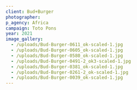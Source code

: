 ```yaml
---
client: Bud+Burger
photographer: 
p_agency: Africa
campaign: Toto Pons
year: 2021
image_gallery:
  - /uploads/Bud-Burger-0611_ok-scaled-1.jpg
  - /uploads/Bud-Burger-0605_ok-scaled-1.jpg
  - /uploads/Bud-Burger-0580_ok-scaled-1.jpg
  - /uploads/Bud-Burger-0491-2_ok3-scaled-1.jpg
  - /uploads/Bud-Burger-0381_ok-scaled-1.jpg
  - /uploads/Bud-Burger-0261-2_ok-scaled-1.jpg
  - /uploads/Bud-Burger-0039_ok-scaled-1.jpg
---
```



